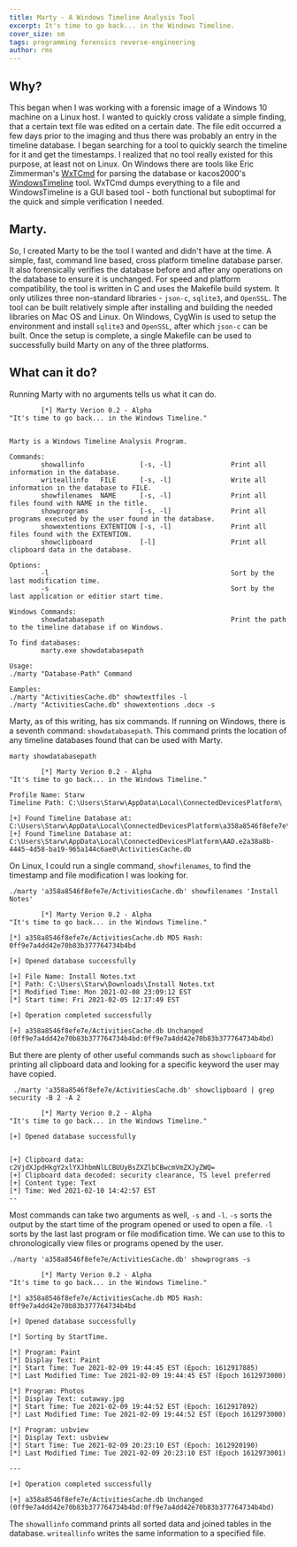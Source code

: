 ```yaml
---
title: Marty - A Windows Timeline Analysis Tool
excerpt: It's time to go back... in the Windows Timeline.
cover_size: sm
tags: programming forensics reverse-engineering
author: rms
---
```


## Why?

This began when I was working with a forensic image of a Windows 10 machine on a Linux host. I wanted to quickly cross validate a simple finding, that a certain text file was edited on a certain date. The file edit occurred a few days prior to the imaging and thus there was probably an entry in the timeline database. I began searching for a tool to quickly search the timeline for it and get the timestamps. I realized that no tool really existed for this purpose, at least not on Linux. On Windows there are tools like Eric Zimmerman's [WxTCmd](https://github.com/EricZimmerman/WxTCmd/) for parsing the database or kacos2000's [WindowsTimeline](https://github.com/kacos2000/WindowsTimeline) tool. WxTCmd dumps everything to a file and WindowsTimeline is a GUI based tool - both functional but suboptimal for the quick and simple verification I needed.

## Marty.

So, I created Marty to be the tool I wanted and didn't have at the time. A simple, fast, command line based, cross platform timeline database parser. It also forensically verifies the database before and after any operations on the database to ensure it is unchanged. For speed and platform compatibility, the tool is written in C and uses the Makefile build system. It only utilizes three non-standard libraries - `json-c`, `sqlite3`, and `OpenSSL`. The tool can be built relatively simple after installing and building the needed libraries on Mac OS and Linux. On Windows, CygWin is used to setup the environment and install `sqlite3` and `OpenSSL`, after which `json-c` can be built. Once the setup is complete, a single Makefile can be used to successfully build Marty on any of the three platforms.

## What can it do?

Running Marty with no arguments tells us what it can do. 

```
        [*] Marty Verion 0.2 - Alpha
"It's time to go back... in the Windows Timeline."


Marty is a Windows Timeline Analysis Program.

Commands:
        showallinfo              [-s, -l]               Print all information in the database.
        writeallinfo   FILE      [-s, -l]               Write all information in the database to FILE.
        showfilenames  NAME      [-s, -l]               Print all files found with NAME in the title.
        showprograms             [-s, -l]               Print all programs executed by the user found in the database.
        showextentions EXTENTION [-s, -l]               Print all files found with the EXTENTION.
        showclipboard            [-l]                   Print all clipboard data in the database.

Options:
        -l                                              Sort by the last modification time.
        -s                                              Sort by the last application or editior start time.

Windows Commands:
        showdatabasepath                                Print the path to the timeline database if on Windows.

To find databases:
        marty.exe showdatabasepath

Usage:
./marty "Database-Path" Command

Eamples:
./marty "ActivitiesCache.db" showtextfiles -l
./marty "ActivitiesCache.db" showextentions .docx -s
```

Marty, as of this writing, has six commands. If running on Windows, there is a seventh command: `showdatabasepath`. This command prints the location of any timeline databases found that can be used with Marty.

```
marty showdatabasepath

        [*] Marty Verion 0.2 - Alpha
"It's time to go back... in the Windows Timeline."

Profile Name: Starw
Timeline Path: C:\Users\Starw\AppData\Local\ConnectedDevicesPlatform\

[+] Found Timeline Database at: C:\Users\Starw\AppData\Local\ConnectedDevicesPlatform\a358a8546f8efe7e\ActivitiesCache.db
[+] Found Timeline Database at: C:\Users\Starw\AppData\Local\ConnectedDevicesPlatform\AAD.e2a38a8b-4445-4d58-ba19-965a144c6ae0\ActivitiesCache.db
```

On Linux, I could run a single command, `showfilenames`, to find the timestamp and file modification I was looking for.

```
./marty 'a358a8546f8efe7e/ActivitiesCache.db' showfilenames 'Install Notes'

        [*] Marty Verion 0.2 - Alpha
"It's time to go back... in the Windows Timeline."

[*] a358a8546f8efe7e/ActivitiesCache.db MD5 Hash: 0ff9e7a4dd42e70b83b377764734b4bd

[+] Opened database successfully

[+] File Name: Install Notes.txt
[*] Path: C:\Users\Starw\Downloads\Install Notes.txt
[*] Modified Time: Mon 2021-02-08 23:09:12 EST
[*] Start time: Fri 2021-02-05 12:17:49 EST

[+] Operation completed successfully

[+] a358a8546f8efe7e/ActivitiesCache.db Unchanged (0ff9e7a4dd42e70b83b377764734b4bd:0ff9e7a4dd42e70b83b377764734b4bd)
```

But there are plenty of other useful commands such as `showclipboard` for printing all clipboard data and looking for a specific keyword the user may have copied.

```
 ./marty 'a358a8546f8efe7e/ActivitiesCache.db' showclipboard | grep security -B 2 -A 2

        [*] Marty Verion 0.2 - Alpha
"It's time to go back... in the Windows Timeline."

[+] Opened database successfully


[+] Clipboard data: c2VjdXJpdHkgY2xlYXJhbmNlLCBUUyBsZXZlbCBwcmVmZXJyZWQ=
[+] Clipboard data decoded: security clearance, TS level preferred
[+] Content type: Text
[*] Time: Wed 2021-02-10 14:42:57 EST
--
```

Most commands can take two arguments as well, `-s` and `-l`. `-s` sorts the output by the start time of the program opened or used to open a file. `-l` sorts by the last last program or file modification time. We can use to this to chronologically view files or programs opened by the user.

```
./marty 'a358a8546f8efe7e/ActivitiesCache.db' showprograms -s

        [*] Marty Verion 0.2 - Alpha
"It's time to go back... in the Windows Timeline."

[*] a358a8546f8efe7e/ActivitiesCache.db MD5 Hash: 0ff9e7a4dd42e70b83b377764734b4bd

[+] Opened database successfully

[*] Sorting by StartTime.

[*] Program: Paint
[*] Display Text: Paint
[*] Start Time: Tue 2021-02-09 19:44:45 EST (Epoch: 1612917885)
[*] Last Modified Time: Tue 2021-02-09 19:44:45 EST (Epoch 1612973000)

[*] Program: Photos
[*] Display Text: cutaway.jpg
[*] Start Time: Tue 2021-02-09 19:44:52 EST (Epoch: 1612917892)
[*] Last Modified Time: Tue 2021-02-09 19:44:52 EST (Epoch 1612973000)

[*] Program: usbview
[*] Display Text: usbview
[*] Start Time: Tue 2021-02-09 20:23:10 EST (Epoch: 1612920190)
[*] Last Modified Time: Tue 2021-02-09 20:23:10 EST (Epoch 1612973001)

---

[+] Operation completed successfully

[+] a358a8546f8efe7e/ActivitiesCache.db Unchanged (0ff9e7a4dd42e70b83b377764734b4bd:0ff9e7a4dd42e70b83b377764734b4bd)
```

The `showallinfo` command prints all sorted data and joined tables in the database. `writeallinfo` writes the same information to a specified file. 